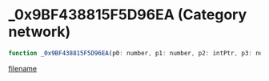 # _0x9BF438815F5D96EA (Category network)

```js
function _0x9BF438815F5D96EA(p0: number, p1: number, p2: intPtr, p3: number, p4: number, p5: number): Array
```

[filename](_0x9BF438815F5D96EA_m.md ':include')